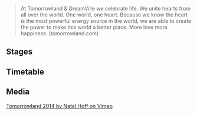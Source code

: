 >At Tomorrowland & DreamVille we celebrate life. We unite hearts from all over the world. One world, one heart. Because we know the heart is the most powerful energy source in the world, we are able to create the power to make this world a better place. More love more happiness.
(tomorrowland.com)

## Stages

## Timetable

## Media
[Tomorrowland 2014 by Natal Hoff on Vimeo](https://vimeo.com/107527585)